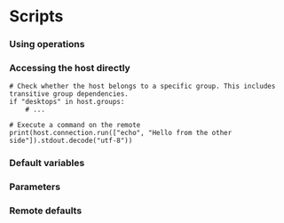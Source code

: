 # Scripts

### Using operations

### Accessing the host directly

```python3
# Check whether the host belongs to a specific group. This includes transitive group dependencies.
if "desktops" in host.groups:
	# ...

# Execute a command on the remote
print(host.connection.run(["echo", "Hello from the other side"]).stdout.decode("utf-8"))
```

### Default variables

### Parameters

### Remote defaults
